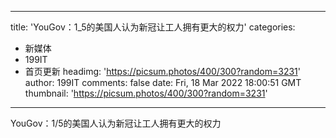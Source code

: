 
---
title: 'YouGov：1_5的美国人认为新冠让工人拥有更大的权力'
categories: 
 - 新媒体
 - 199IT
 - 首页更新
headimg: 'https://picsum.photos/400/300?random=3231'
author: 199IT
comments: false
date: Fri, 18 Mar 2022 18:00:51 GMT
thumbnail: 'https://picsum.photos/400/300?random=3231'
---

<div>   
YouGov：1/5的美国人认为新冠让工人拥有更大的权力  
</div>
            